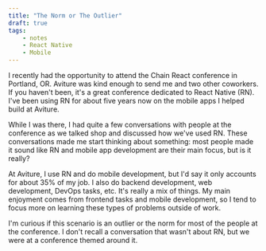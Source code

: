 ```yaml
---
title: "The Norm or The Outlier"
draft: true
tags:
    - notes
    - React Native
    - Mobile
---
```


I recently had the opportunity to attend the Chain React conference in Portland, OR. Aviture was kind enough to send me and two other coworkers. If you haven't been, it's a great conference dedicated to React Native (RN). I've been using RN for about five years now on the mobile apps I helped build at Aviture.

While I was there, I had quite a few conversations with people at the conference as we talked shop and discussed how we've used RN. These conversations made me start thinking about something: most people made it sound like RN and mobile app development are their main focus, but is it really?

At Aviture, I use RN and do mobile development, but I'd say it only accounts for about 35% of my job. I also do backend development, web development, DevOps tasks, etc. It's really a mix of things. My main enjoyment comes from frontend tasks and mobile development, so I tend to focus more on learning these types of problems outside of work.

I'm curious if this scenario is an outlier or the norm for most of the people at the conference. I don't recall a conversation that wasn't about RN, but we were at a conference themed around it.
